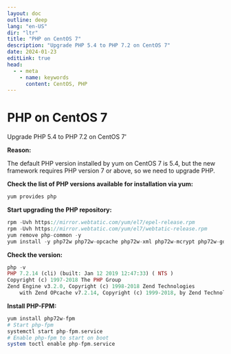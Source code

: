 ```yaml
---
layout: doc
outline: deep
lang: "en-US"
dir: "ltr"
title: "PHP on CentOS 7"
description: "Upgrade PHP 5.4 to PHP 7.2 on CentOS 7"
date: 2024-01-23
editLink: true
head:
  - - meta
    - name: keywords
      content: CentOS, PHP
---
```


# PHP on CentOS 7

Upgrade PHP 5.4 to PHP 7.2 on CentOS 7'

**Reason:**

The default PHP version installed by yum on CentOS 7 is 5.4, but the new framework requires PHP version 7 or above, so we need to upgrade PHP.

**Check the list of PHP versions available for installation via yum:**

```php
yum provides php
```

**Start upgrading the PHP repository:**

```php
rpm -Uvh https://mirror.webtatic.com/yum/el7/epel-release.rpm 
rpm -Uvh https://mirror.webtatic.com/yum/el7/webtatic-release.rpm
yum remove php-common -y  
yum install -y php72w php72w-opcache php72w-xml php72w-mcrypt php72w-gd php72w-devel php72w-mysql php72w-intl php72w-mbstring
```

**Check the version:**

```php
php -v
PHP 7.2.14 (cli) (built: Jan 12 2019 12:47:33) ( NTS )
Copyright (c) 1997-2018 The PHP Group
Zend Engine v3.2.0, Copyright (c) 1998-2018 Zend Technologies
    with Zend OPcache v7.2.14, Copyright (c) 1999-2018, by Zend Technologies
```

**Install PHP-FPM:**

```php
yum install php72w-fpm
# Start php-fpm
systemctl start php-fpm.service
# Enable php-fpm to start on boot
system toctl enable php-fpm.service
```
